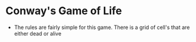 # Conway's Game of Life
- The rules are fairly simple for this game. There is a grid of cell's that are either
dead or alive
